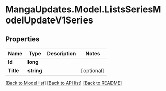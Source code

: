# MangaUpdates.Model.ListsSeriesModelUpdateV1Series

## Properties

Name | Type | Description | Notes
------------ | ------------- | ------------- | -------------
**Id** | **long** |  | 
**Title** | **string** |  | [optional] 

[[Back to Model list]](../README.md#documentation-for-models) [[Back to API list]](../README.md#documentation-for-api-endpoints) [[Back to README]](../README.md)

